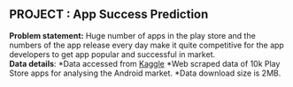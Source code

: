 ## PROJECT : App Success Prediction
**Problem statement:**  Huge number of apps in the play store and the numbers of the app release every day make it quite competitive for                           the app developers to get app popular and successful in market.   
**Data details**:
 *Data accessed from [Kaggle](https://www.kaggle.com/lava18/google-play-store-apps)
 *Web scraped data of 10k Play Store apps for analysing the Android market.
 *Data download size is 2MB.
